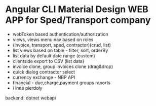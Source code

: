 # Angular CLI Material Design WEB APP for Sped/Transport company

- webToken based authentication/authorization
- views, views menu nav based on roles
- (invoice, transport, sped, contractor)(crud, list)
- list views based on table - filter, sort, orderBy
- list data by default date range (custom)
- clientside export to CSV (list data)
- invoice clone, group invoices clone (drag&drop)
- quick dialog contractor select
- currency exchange - NBP API
- financial - due,charge,payment groups raports
- i inne pierdoły


backend: dotnet webapi
 




